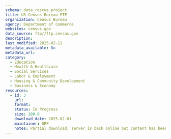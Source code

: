 ```yaml
---
schema: data_rescue_project 
title: US Census Bureau FTP
organization: Census Bureau
agency: Department of Commerce
websites: census.gov
data_source: ftp//ftp.census.gov
description: 
last_modified: 2025-02-11
metadata_available: No
metadata_url: 
category:
  - Education 
  - Health & Healthcare 
  - Social Services 
  - Labor & Employment 
  - Housing & Community Development 
  - Business & Economy 
resources:
  - id: 3
    url: 
    format: 
    status: In Progress
    size: 180.0
    download_date: 2025-02-01
    maintainer: DRP
    notes: Partial download, server is back online but content has been removed.
---
```

